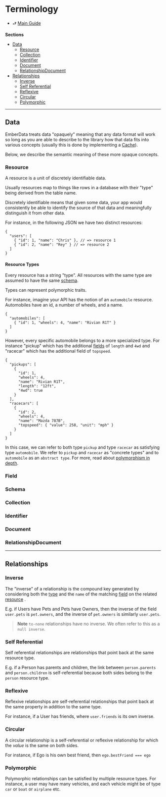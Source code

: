 # Terminology

- ⮐ [Main Guide](./index.md)

**Sections**

- [Data](#data)
  - [Resource](#resource)
  - [Collection](#collection)
  - [Identifier](#identifier)
  - [Document](#document)
  - [RelationshipDocument](#relationshipdocument)
- [Relationships](#relationships)
  - [Inverse](#inverse)
  - [Self Referential](#self-referential)
  - [Reflexive](#reflexive)
  - [Circular](#circular)
  - [Polymorphic](#polymorphic)

---

## Data

EmberData treats data "opaquely" meaning that any data format will work so long as you are able to describe to the library
how that data fits into various concepts (usually this is done by implementing a [Cache](https://api.emberjs.com/ember-data/release/classes/%3CInterface%3E%20Cache)).

Below, we describe the semantic meaning of these more opaque concepts.

### Resource

A resource is a unit of discretely identifiable data.

Usually resources map to things like rows in a database
with their "type" being derived from the table name.

Discretely identifiable means that given some data, your
app would consistently be able to identify the source of
that data and meaningfully distinguish it from other data.

For instance, in the following JSON we have two distinct
resources:

```jsonc
{
  "users": [
    { "id": 1, "name": "Chris" }, // => resource 1
    { "id": 2, "name": "Rey" } // => resource 2
  ]
}
```

#### Resource Types

Every resource has a string "type". All resources with the same
type are assumed to have the same [schema](#schema).

Types can represent polymorphic traits.

For instance, imagine your API has the notion of an `automobile` resource. Automobiles have an id, a number of wheels, and a name.

```jsonc
{
  "automobiles": [
    { "id": 1, "wheels": 4, "name": "Rivian R1T" }
  ]
}
```

However, every specific automobile belongs to a more specialized type. For instance "pickup" which has the additional [fields](#field) of `length` and `4wd` and "racecar" which has the additional field of `topspeed`.

```jsonc
{
  "pickups": [
    {
      "id": 1,
      "wheels": 4,
      "name": "Rivian R1T",
      "length": "12ft",
      "4wd": true
    }
  ],
  "racecars": [
    {
      "id": 2,
      "wheels": 4,
      "name": "Mazda 787B",
      "topspeed": { "value": 258, "unit": "mph" }
    }
  ]
}
```

In this case, we can refer to both type `pickup` and type `racecar` as satisfying type `automobile`. We refer to `pickup` and `racecar` as "concrete types" and to `automobile` as an `abstract type`. For more, read about [polymorphism in depth](./relationships/features/polymorphism.md).

### Field

### Schema

### Collection

### Identifier

### Document

### RelationshipDocument

---

## Relationships

### Inverse

The "inverse" of a relationship is the compound key generated by considering both the [type](#resource-types) and the `name` of the matching [field](#field) on the related [resource](#resource) .

E.g. if Users have Pets and Pets have Owners, then the
inverse of the field `user.pets` is `pet.owners`, and the inverse of `pet.owners` is similarly `user.pets`.

> **Note** `to-none` relationships have no inverse. We often refer to this as a `null inverse`.

### Self Referential

Self referential relationships are relationships that point back at the same resource type.

E.g. if a Person has parents and children, the link between `person.parents` and `person.children` is self-referential because both sides belong to the `person` resource type.

### Reflexive

Reflexive relationships are self-referential relationships that point back at the same property in addition to the same type.

For instance, if a User has friends, where `user.friends` is its own inverse.

### Circular

A circular relationship is a self-referential or reflexive relationship for which the *value* is the same on both sides.

For instance, if Ego is his own best friend, then `ego.bestFriend === ego`

### Polymorphic

Polymorphic relationships can be satisfied by multiple resource types. For instance, a user may have many vehicles, and each vehicle might be of type `car` or `boat` or `airplane` etc.
